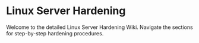 # Linux Server Hardening

Welcome to the detailed Linux Server Hardening Wiki. Navigate the sections for step-by-step hardening procedures.